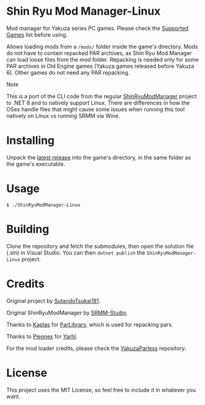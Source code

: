 # Shin Ryu Mod Manager-Linux
Mod manager for Yakuza series PC games. Please check the [Supported Games](../../wiki/Supported-Games) list before using.

Allows loading mods from a `/mods/` folder inside the game's directory.
Mods do not have to contain repacked PAR archives, as Shin Ryu Mod Manager can load loose files from the mod folder.
Repacking is needed only for some PAR archives in Old Engine games (Yakuza games released before Yakuza 6). Other games do not need any PAR repacking.

> [!NOTE]
>
> This is a port of the CLI code from the regular [ShinRyuModManager](https://github.com/SRMM-Studio/ShinRyuModManager) project to .NET 8 and to natively support Linux.
> There are differences in how the OSes handle files that might cause some issues when running this tool natively on Linux vs running SRMM via Wine.

# Installing
Unpack the [latest release](../../releases/latest) into the game's directory, in the same folder as the game's executable.

# Usage
```
$ ./ShinRyuModManager-Linux
```

# Building
Clone the repository and fetch the submodules, then open the solution file (.sln) in Visual Studio. You can then `dotnet publish` the `ShinRyuModManager-Linux` project.

# Credits
Original project by [SutandoTsukai181](https://github.com/SutandoTsukai181).

Original ShinRyuModManager by [SRMM-Studio](https://github.com/SRMM-Studio).

Thanks to [Kaplas](https://github.com/Kaplas80) for [ParLibrary](https://github.com/Kaplas80/ParManager), which is used for repacking pars.

Thanks to [Pleonex](https://github.com/pleonex) for [Yarhl](https://github.com/SceneGate/Yarhl).

<!--Thanks to Kent for providing the logo and UI graphics.-->

For the mod loader credits, please check the [YakuzaParless](https://github.com/SRMM-Studio/YakuzaParless) repository.

# License
This project uses the MIT License, so feel free to include it in whatever you want.
